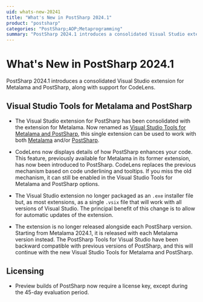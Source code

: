 ```yaml
---
uid: whats-new-20241
title: "What's New in PostSharp 2024.1"
product: "postsharp"
categories: "PostSharp;AOP;Metaprogramming"
summary: "PostSharp 2024.1 introduces a consolidated Visual Studio extension for Metalama and PostSharp, along with support for CodeLens."
---
```

# What's New in PostSharp 2024.1

PostSharp 2024.1 introduces a consolidated Visual Studio extension for Metalama and PostSharp, along with support for CodeLens.

## Visual Studio Tools for Metalama and PostSharp

* The Visual Studio extension for PostSharp has been consolidated with the extension for Metalama. Now renamed as [Visual Studio Tools for Metalama and PostSharp](https://marketplace.visualstudio.com/items?itemName=PostSharpTechnologies.PostSharp), this single extension can be used to work with both [Metalama](https://www.postsharp.net/metalama) and/or [PostSharp](https://www.postsharp.net/il).

* CodeLens now displays details of how PostSharp enhances your code. This feature, previously available for Metalama in its former extension, has now been introduced to PostSharp. CodeLens replaces the previous mechanism based on code underlining and tooltips. If you miss the old mechanism, it can still be enabled in the Visual Studio Tools for Metalama and PostSharp options.

* The Visual Studio extension no longer packaged as an `.exe` installer file but, as most extensions, as a single `.vsix` file that will work with all versions of Visual Studio. The principal benefit of this change is to allow for automatic updates of the extension.




* The extension is no longer released alongside each PostSharp version. Starting from Metalama 2024.1, it is released with each Metalama version instead. The PostSharp Tools for Visual Studio have been backward compatible with previous versions of PostSharp, and this will continue with the new Visual Studio Tools for Metalama and PostSharp.

## Licensing

* Preview builds of PostSharp now require a license key, except during the 45-day evaluation period.
